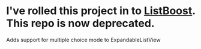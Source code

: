 I've rolled this project in to [ListBoost](https://github.com/kemallette/ListBoost). This repo is now deprecated. 
===========

Adds support for multiple choice mode to ExpandableListView 
